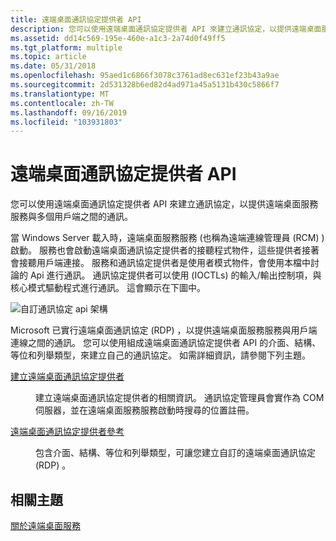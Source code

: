 ```yaml
---
title: 遠端桌面通訊協定提供者 API
description: 您可以使用遠端桌面通訊協定提供者 API 來建立通訊協定，以提供遠端桌面服務服務與多個用戶端之間的通訊。
ms.assetid: dd14c569-195e-460e-a1c3-2a74d0f49ff5
ms.tgt_platform: multiple
ms.topic: article
ms.date: 05/31/2018
ms.openlocfilehash: 95aed1c6866f3078c3761ad8ec631ef23b43a9ae
ms.sourcegitcommit: 2d531328b6ed82d4ad971a45a5131b430c5866f7
ms.translationtype: MT
ms.contentlocale: zh-TW
ms.lasthandoff: 09/16/2019
ms.locfileid: "103931803"
---
```

# <a name="remote-desktop-protocol-provider-api"></a>遠端桌面通訊協定提供者 API

您可以使用遠端桌面通訊協定提供者 API 來建立通訊協定，以提供遠端桌面服務服務與多個用戶端之間的通訊。

當 Windows Server 載入時，遠端桌面服務服務 (也稱為遠端連線管理員 (RCM) ) 啟動。 服務也會啟動遠端桌面通訊協定提供者的接聽程式物件，這些提供者接著會接聽用戶端連接。 服務和通訊協定提供者是使用者模式物件，會使用本檔中討論的 Api 進行通訊。 通訊協定提供者可以使用 (IOCTLs) 的輸入/輸出控制項，與核心模式驅動程式進行通訊。 這會顯示在下圖中。

![自訂通訊協定 api 架構](images/protocol-architecture.png)

Microsoft 已實行遠端桌面通訊協定 (RDP) ，以提供遠端桌面服務服務與用戶端連線之間的通訊。 您可以使用組成遠端桌面通訊協定提供者 API 的介面、結構、等位和列舉類型，來建立自己的通訊協定。 如需詳細資訊，請參閱下列主題。

<dl> <dt>

[建立遠端桌面通訊協定提供者](creating-a-custom-remote-protocol.md)
</dt> <dd>

建立遠端桌面通訊協定提供者的相關資訊。 通訊協定管理員會實作為 COM 伺服器，並在遠端桌面服務服務啟動時搜尋的位置註冊。

</dd> <dt>

[遠端桌面通訊協定提供者參考](custom-remote-protocol-reference.md)
</dt> <dd>

包含介面、結構、等位和列舉類型，可讓您建立自訂的遠端桌面通訊協定 (RDP) 。

</dd> </dl>

## <a name="related-topics"></a>相關主題

<dl> <dt>

[關於遠端桌面服務](about-terminal-services.md)
</dt> </dl>

 

 




